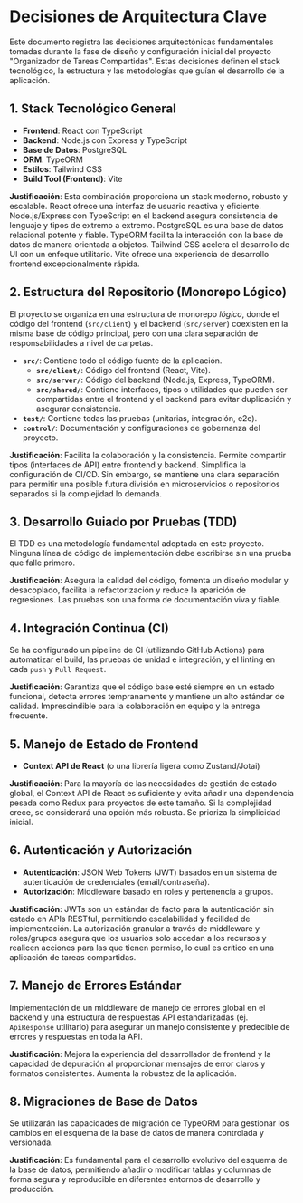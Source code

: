 # Decisiones de Arquitectura Clave

Este documento registra las decisiones arquitectónicas fundamentales tomadas durante la fase de diseño y configuración inicial del proyecto "Organizador de Tareas Compartidas". Estas decisiones definen el stack tecnológico, la estructura y las metodologías que guían el desarrollo de la aplicación.

## 1. Stack Tecnológico General

*   **Frontend**: React con TypeScript
*   **Backend**: Node.js con Express y TypeScript
*   **Base de Datos**: PostgreSQL
*   **ORM**: TypeORM
*   **Estilos**: Tailwind CSS
*   **Build Tool (Frontend)**: Vite

**Justificación**: Esta combinación proporciona un stack moderno, robusto y escalable. React ofrece una interfaz de usuario reactiva y eficiente. Node.js/Express con TypeScript en el backend asegura consistencia de lenguaje y tipos de extremo a extremo. PostgreSQL es una base de datos relacional potente y fiable. TypeORM facilita la interacción con la base de datos de manera orientada a objetos. Tailwind CSS acelera el desarrollo de UI con un enfoque utilitario. Vite ofrece una experiencia de desarrollo frontend excepcionalmente rápida.

## 2. Estructura del Repositorio (Monorepo Lógico)

El proyecto se organiza en una estructura de monorepo *lógico*, donde el código del frontend (`src/client`) y el backend (`src/server`) coexisten en la misma base de código principal, pero con una clara separación de responsabilidades a nivel de carpetas.

*   **`src/`**: Contiene todo el código fuente de la aplicación.
    *   **`src/client/`**: Código del frontend (React, Vite).
    *   **`src/server/`**: Código del backend (Node.js, Express, TypeORM).
    *   **`src/shared/`**: Contiene interfaces, tipos o utilidades que pueden ser compartidas entre el frontend y el backend para evitar duplicación y asegurar consistencia.
*   **`test/`**: Contiene todas las pruebas (unitarias, integración, e2e).
*   **`control/`**: Documentación y configuraciones de gobernanza del proyecto.

**Justificación**: Facilita la colaboración y la consistencia. Permite compartir tipos (interfaces de API) entre frontend y backend. Simplifica la configuración de CI/CD. Sin embargo, se mantiene una clara separación para permitir una posible futura división en microservicios o repositorios separados si la complejidad lo demanda.

## 3. Desarrollo Guiado por Pruebas (TDD)

El TDD es una metodología fundamental adoptada en este proyecto. Ninguna línea de código de implementación debe escribirse sin una prueba que falle primero.

**Justificación**: Asegura la calidad del código, fomenta un diseño modular y desacoplado, facilita la refactorización y reduce la aparición de regresiones. Las pruebas son una forma de documentación viva y fiable.

## 4. Integración Continua (CI)

Se ha configurado un pipeline de CI (utilizando GitHub Actions) para automatizar el build, las pruebas de unidad e integración, y el linting en cada `push` y `Pull Request`.

**Justificación**: Garantiza que el código base esté siempre en un estado funcional, detecta errores tempranamente y mantiene un alto estándar de calidad. Imprescindible para la colaboración en equipo y la entrega frecuente.

## 5. Manejo de Estado de Frontend

*   **Context API de React** (o una librería ligera como Zustand/Jotai)

**Justificación**: Para la mayoría de las necesidades de gestión de estado global, el Context API de React es suficiente y evita añadir una dependencia pesada como Redux para proyectos de este tamaño. Si la complejidad crece, se considerará una opción más robusta. Se prioriza la simplicidad inicial.

## 6. Autenticación y Autorización

*   **Autenticación**: JSON Web Tokens (JWT) basados en un sistema de autenticación de credenciales (email/contraseña).
*   **Autorización**: Middleware basado en roles y pertenencia a grupos.

**Justificación**: JWTs son un estándar de facto para la autenticación sin estado en APIs RESTful, permitiendo escalabilidad y facilidad de implementación. La autorización granular a través de middleware y roles/grupos asegura que los usuarios solo accedan a los recursos y realicen acciones para las que tienen permiso, lo cual es crítico en una aplicación de tareas compartidas.

## 7. Manejo de Errores Estándar

Implementación de un middleware de manejo de errores global en el backend y una estructura de respuestas API estandarizadas (ej. `ApiResponse` utilitario) para asegurar un manejo consistente y predecible de errores y respuestas en toda la API.

**Justificación**: Mejora la experiencia del desarrollador de frontend y la capacidad de depuración al proporcionar mensajes de error claros y formatos consistentes. Aumenta la robustez de la aplicación.

## 8. Migraciones de Base de Datos

Se utilizarán las capacidades de migración de TypeORM para gestionar los cambios en el esquema de la base de datos de manera controlada y versionada.

**Justificación**: Es fundamental para el desarrollo evolutivo del esquema de la base de datos, permitiendo añadir o modificar tablas y columnas de forma segura y reproducible en diferentes entornos de desarrollo y producción.